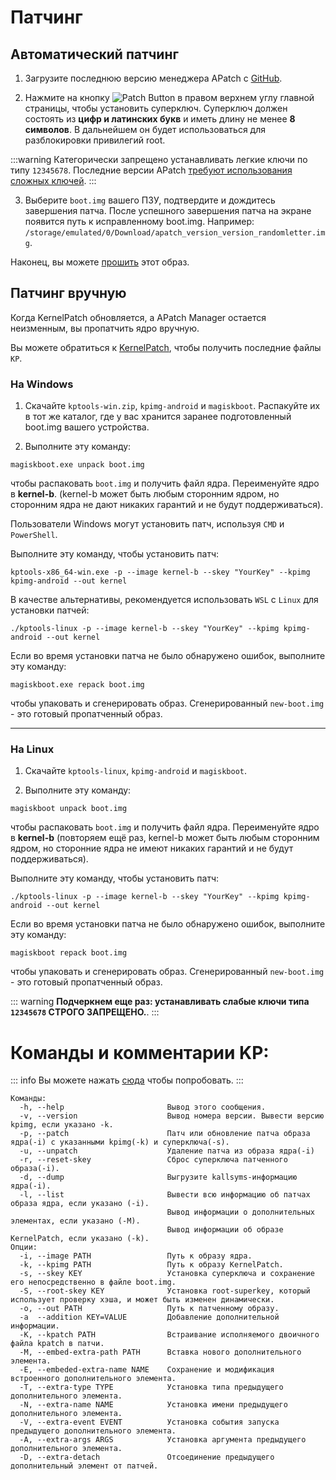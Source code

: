 # Патчинг

## Автоматический патчинг

1. Загрузите последнюю версию менеджера APatch с [GitHub](https://github.com/bmax121/APatch/releases).

2. Нажмите на кнопку ![Patch Button](/PButton.png) в правом верхнем углу главной страницы, чтобы установить суперключ. Суперключ должен состоять из **цифр и латинских букв** и иметь длину не менее **8 символов**. В дальнейшем он будет использоваться для разблокировки привилегий root.

:::warning
Категорически запрещено устанавливать легкие ключи по типу `12345678`. Последние версии APatch [требуют использования сложных ключей](/ru/warn).
:::

3. Выберите `boot.img` вашего ПЗУ, подтвердите и дождитесь завершения патча. После успешного завершения патча на экране появится путь к исправленному boot.img. Например: `/storage/emulated/0/Download/apatch_version_version_randomletter.img`.

Наконец, вы можете [прошить](/ru/flash) этот образ.

## Патчинг вручную

Когда KernelPatch обновляется, а APatch Manager остается неизменным, вы пропатчить ядро вручную.

Вы можете обратиться к [KernelPatch](https://github.com/bmax121/KernelPatch/releases), чтобы получить последние файлы `KP`.

### На Windows

1. Скачайте `kptools-win.zip`, `kpimg-android` и `magiskboot`. Распакуйте их в тот же каталог, где у вас хранится заранее подготовленный boot.img вашего устройства.

2. Выполните эту команду:

```
magiskboot.exe unpack boot.img
```

чтобы распаковать `boot.img` и получить файл ядра. Переименуйте ядро в **kernel-b**. (kernel-b может быть любым сторонним ядром, но сторонним ядра не дают никаких гарантий и не будут поддерживаться).

Пользователи Windows могут установить патч, используя `CMD` и `PowerShell`.

Выполните эту команду, чтобы установить патч:

```
kptools-x86_64-win.exe -p --image kernel-b --skey "YourKey" --kpimg kpimg-android --out kernel
```

В качестве альтернативы, рекомендуется использовать `WSL` с `Linux` для установки патчей:

```
./kptools-linux -p --image kernel-b --skey "YourKey" --kpimg kpimg-android --out kernel
```

Если во время установки патча не было обнаружено ошибок, выполните эту команду:

```
magiskboot.exe repack boot.img
```

чтобы упаковать и сгенерировать образ. Сгенерированный `new-boot.img` - это готовый пропатченный образ.

---

### На Linux

1. Скачайте `kptools-linux`, `kpimg-android` и `magiskboot`.

2. Выполните эту команду:

```
magiskboot unpack boot.img
```

чтобы распаковать `boot.img` и получить файл ядра. Переименуйте ядро в **kernel-b** (повторяем ещё раз, kernel-b может быть любым сторонним ядром, но сторонние ядра не имеют никаких гарантий и не будут поддерживаться).

Выполните эту команду, чтобы установить патч:

```
./kptools-linux -p --image kernel-b --skey "YourKey" --kpimg kpimg-android --out kernel
```

Если во время установки патча не было обнаружено ошибок, выполните эту команду:

```
magiskboot repack boot.img
```

чтобы упаковать и сгенерировать образ. Сгенерированный `new-boot.img` - это готовый пропатченный образ.

::: warning
**Подчеркнем еще раз: устанавливать слабые ключи типа `12345678` СТРОГО ЗАПРЕЩЕНО.**.
:::

# Команды и комментарии KP:

::: info
Вы можете нажать [сюда](https://exame.apatch.top/) чтобы попробовать.
:::

```
Команды:
  -h, --help                       Вывод этого сообщения.
  -v, --version                    Вывод номера версии. Вывести версию kpimg, если указано -k.
  -p, --patch                      Патч или обновление патча образа ядра(-i) с указанными kpimg(-k) и суперключа(-s).
  -u, --unpatch                    Удаление патча из образа ядра(-i)
  -r, --reset-skey                 Сброс суперключа патченного образа(-i).
  -d, --dump                       Выгрузите kallsyms-информацию ядра(-i).
  -l, --list                       Вывести всю информацию об патчах образа ядра, если указано (-i).
                                   Вывод информации о дополнительных элементах, если указано (-M).
                                   Вывод информации об образе KernelPatch, если указано (-k).
Опции:
  -i, --image PATH                 Путь к образу ядра.
  -k, --kpimg PATH                 Путь к образу KernelPatch.
  -s, --skey KEY                   Установка суперключа и сохранение его непосредственно в файле boot.img.
  -S, --root-skey KEY              Установка root-superkey, который использует проверку хэша, и может быть изменен динамически.
  -o, --out PATH                   Путь к патченному образу.
  -a  --addition KEY=VALUE         Добавление дополнительной информации.
  -K, --kpatch PATH                Встраивание исполняемого двоичного файла kpatch в патчи.
  -M, --embed-extra-path PATH      Вставка нового дополнительного элемента.
  -E, --embeded-extra-name NAME    Сохранение и модификация встроенного дополнительного элемента.
  -T, --extra-type TYPE            Установка типа предыдущего дополнительного элемента.
  -N, --extra-name NAME            Установка имени предыдущего дополнительного элемента.
  -V, --extra-event EVENT          Установка события запуска предыдущего дополнительного элемента.
  -A, --extra-args ARGS            Установка аргумента предыдущего дополнительного элемента.
  -D, --extra-detach               Отсоединение предыдущего дополнительный элемент от патчей.
```
